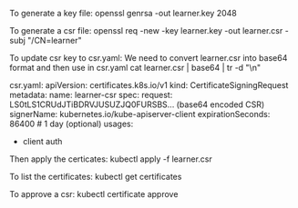 To generate a key file:
openssl genrsa -out learner.key 2048

To generate a csr file:
openssl req -new -key learner.key -out learner.csr -subj "/CN=learner"


To update csr key to csr.yaml:
We need to convert learner.csr into base64 format and then use in csr.yaml
cat learner.csr | base64 | tr -d "\n"


csr.yaml:
apiVersion: certificates.k8s.io/v1
kind: CertificateSigningRequest
metadata:
  name: learner-csr
spec:
  request: LS0tLS1CRUdJTiBDRVJUSUZJQ0FURSBS... (base64 encoded CSR)
  signerName: kubernetes.io/kube-apiserver-client
  expirationSeconds: 86400   # 1 day (optional)
  usages:
  - client auth

Then apply the certicates:
kubectl apply -f learner.csr 

To list the certificates:
kubectl get certificates


To approve a csr:
kubectl certificate approve <cert-name>
